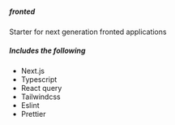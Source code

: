 ##### fronted

Starter for next generation fronted applications 


##### Includes the following 

- Next.js
- Typescript 
- React query
- Tailwindcss
- Eslint
- Prettier
